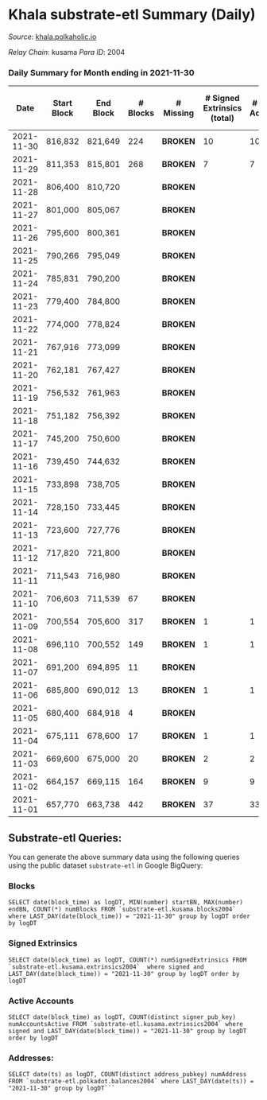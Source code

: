 # Khala substrate-etl Summary (Daily)

_Source_: [khala.polkaholic.io](https://khala.polkaholic.io)

*Relay Chain*: kusama
*Para ID*: 2004



### Daily Summary for Month ending in 2021-11-30


| Date | Start Block | End Block | # Blocks | # Missing | # Signed Extrinsics (total) | # Active Accounts | # Addresses with Balances | # Events | # Transfers | # XCM Transfers In | # XCM Transfers Out |
| ---- | ----------- | --------- | -------- | --------- | --------------------------- | ----------------- | ------------------------- | -------- | ----------- | ------------------ | ------------------- |
| 2021-11-30 | 816,832 | 821,649 | 224 |  **BROKEN**  | 10 | 10 | 13,550 | 491 | 10 ($452.76) |   |   |
| 2021-11-29 | 811,353 | 815,801 | 268 |  **BROKEN**  | 7 | 7 | 13,544 | 561 | 3 ($1,491.79) |   |   |
| 2021-11-28 | 806,400 | 810,720 |  |  **BROKEN**  |  |  |  |  |   |   |   |
| 2021-11-27 | 801,000 | 805,067 |  |  **BROKEN**  |  |  |  |  |   |   |   |
| 2021-11-26 | 795,600 | 800,361 |  |  **BROKEN**  |  |  |  |  |   |   |   |
| 2021-11-25 | 790,266 | 795,049 |  |  **BROKEN**  |  |  |  |  |   |   |   |
| 2021-11-24 | 785,831 | 790,200 |  |  **BROKEN**  |  |  |  |  |   |   |   |
| 2021-11-23 | 779,400 | 784,800 |  |  **BROKEN**  |  |  |  |  |   |   |   |
| 2021-11-22 | 774,000 | 778,824 |  |  **BROKEN**  |  |  |  |  |   |   |   |
| 2021-11-21 | 767,916 | 773,099 |  |  **BROKEN**  |  |  |  |  |   |   |   |
| 2021-11-20 | 762,181 | 767,427 |  |  **BROKEN**  |  |  |  |  |   |   |   |
| 2021-11-19 | 756,532 | 761,963 |  |  **BROKEN**  |  |  |  |  |   |   |   |
| 2021-11-18 | 751,182 | 756,392 |  |  **BROKEN**  |  |  |  |  |   |   |   |
| 2021-11-17 | 745,200 | 750,600 |  |  **BROKEN**  |  |  |  |  |   |   |   |
| 2021-11-16 | 739,450 | 744,632 |  |  **BROKEN**  |  |  |  |  |   |   |   |
| 2021-11-15 | 733,898 | 738,705 |  |  **BROKEN**  |  |  |  |  |   |   |   |
| 2021-11-14 | 728,150 | 733,445 |  |  **BROKEN**  |  |  |  |  |   |   |   |
| 2021-11-13 | 723,600 | 727,776 |  |  **BROKEN**  |  |  |  |  |   |   |   |
| 2021-11-12 | 717,820 | 721,800 |  |  **BROKEN**  |  |  |  |  |   |   |   |
| 2021-11-11 | 711,543 | 716,980 |  |  **BROKEN**  |  |  |  |  |   |   |   |
| 2021-11-10 | 706,603 | 711,539 | 67 |  **BROKEN**  |  |  |  |  |   |   |   |
| 2021-11-09 | 700,554 | 705,600 | 317 |  **BROKEN**  | 1 | 1 |  |  |   |   |   |
| 2021-11-08 | 696,110 | 700,552 | 149 |  **BROKEN**  | 1 | 1 |  |  |   |   |   |
| 2021-11-07 | 691,200 | 694,895 | 11 |  **BROKEN**  |  |  |  |  |   |   |   |
| 2021-11-06 | 685,800 | 690,012 | 13 |  **BROKEN**  | 1 | 1 |  |  |   |   |   |
| 2021-11-05 | 680,400 | 684,918 | 4 |  **BROKEN**  |  |  |  |  |   |   |   |
| 2021-11-04 | 675,111 | 678,600 | 17 |  **BROKEN**  | 1 | 1 |  |  |   |   |   |
| 2021-11-03 | 669,600 | 675,000 | 20 |  **BROKEN**  | 2 | 2 |  |  |   |   |   |
| 2021-11-02 | 664,157 | 669,115 | 164 |  **BROKEN**  | 9 | 9 |  |  |   |   |   |
| 2021-11-01 | 657,770 | 663,738 | 442 |  **BROKEN**  | 37 | 33 |  |  |   |   |   |

## Substrate-etl Queries:
You can generate the above summary data using the following queries using the public dataset `substrate-etl` in Google BigQuery:


### Blocks
```
SELECT date(block_time) as logDT, MIN(number) startBN, MAX(number) endBN, COUNT(*) numBlocks FROM `substrate-etl.kusama.blocks2004`  where LAST_DAY(date(block_time)) = "2021-11-30" group by logDT order by logDT
```


### Signed Extrinsics
```
SELECT date(block_time) as logDT, COUNT(*) numSignedExtrinsics FROM `substrate-etl.kusama.extrinsics2004`  where signed and LAST_DAY(date(block_time)) = "2021-11-30" group by logDT order by logDT
```


### Active Accounts
```
SELECT date(block_time) as logDT, COUNT(distinct signer_pub_key) numAccountsActive FROM `substrate-etl.kusama.extrinsics2004` where signed and LAST_DAY(date(block_time)) = "2021-11-30" group by logDT order by logDT
```


### Addresses:
```
SELECT date(ts) as logDT, COUNT(distinct address_pubkey) numAddress FROM `substrate-etl.polkadot.balances2004` where LAST_DAY(date(ts)) = "2021-11-30" group by logDT```

